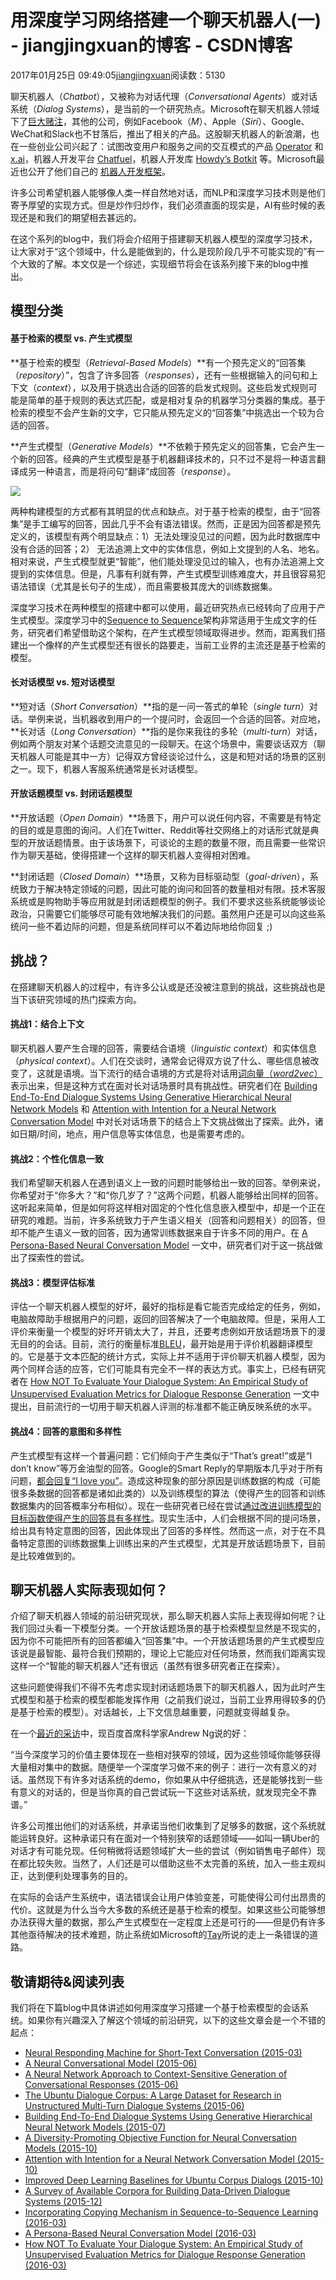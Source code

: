 # 用深度学习网络搭建一个聊天机器人(一) - jiangjingxuan的博客 - CSDN博客





2017年01月25日 09:49:05[jiangjingxuan](https://me.csdn.net/jiangjingxuan)阅读数：5130









聊天机器人（*Chatbot*），又被称为对话代理（*Conversational Agents*）或对话系统（*Dialog Systems*），是当前的一个研究热点。Microsoft在聊天机器人领域下了[巨大赌注](http://www.bloomberg.com/features/2016-microsoft-future-ai-chatbots/)，其他的公司，例如Facebook（*M*）、Apple（*Siri*）、Google、WeChat和Slack也不甘落后，推出了相关的产品。这股聊天机器人的新浪潮，也在一些创业公司兴起了：试图改变用户和服务之间的交互模式的产品
[Operator](https://operator.com/) 和 [x.ai](https://x.ai/)，机器人开发平台 [Chatfuel](http://chatfuel.com/)，机器人开发库
[Howdy’s Botkit](https://howdy.ai/botkit/) 等。Microsoft最近也公开了他们自己的
[机器人开发框架](https://dev.botframework.com/)。

许多公司希望机器人能够像人类一样自然地对话，而NLP和深度学习技术则是他们寄予厚望的实现方式。但是炒作归炒作，我们必须直面的现实是，AI有些时候的表现还是和我们的期望相去甚远的。

在这个系列的blog中，我们将会介绍用于搭建聊天机器人模型的深度学习技术，让大家对于“这个领域中，什么是能做到的，什么是现阶段几乎不可能实现的”有一个大致的了解。本文仅是一个综述，实现细节将会在该系列接下来的blog中推出。

## 模型分类

#### 基于检索的模型 vs. 产生式模型

**基于检索的模型（*Retrieval-Based Models*）**有一个预先定义的“回答集（*repository*）”，包含了许多回答（*responses*），还有一些根据输入的问句和上下文（*context*），以及用于挑选出合适的回答的启发式规则。这些启发式规则可能是简单的基于规则的表达式匹配，或是相对复杂的机器学习分类器的集成。基于检索的模型不会产生新的文字，它只能从预先定义的“回答集”中挑选出一个较为合适的回答。

**产生式模型（*Generative Models*）**不依赖于预先定义的回答集，它会产生一个新的回答。经典的产生式模型是基于机器翻译技术的，只不过不是将一种语言翻译成另一种语言，而是将问句“翻译”成回答（*response*）。

![](http://naturali.io/images/p1.jpeg)

两种构建模型的方式都有其明显的优点和缺点。对于基于检索的模型，由于“回答集”是手工编写的回答，因此几乎不会有语法错误。然而，正是因为回答都是预先定义的，该模型有两个明显缺点：1）无法处理没见过的问题，因为此时数据库中没有合适的回答；2） 无法追溯上文中的实体信息，例如上文提到的人名、地名。相对来说，产生式模型就更“智能”，他们能处理没见过的输入，也有办法追溯上文提到的实体信息。但是，凡事有利就有弊，产生式模型训练难度大，并且很容易犯语法错误（尤其是长句子的生成），而且需要极其庞大的训练数据集。

深度学习技术在两种模型的搭建中都可以使用，最近研究热点已经转向了应用于产生式模型。深度学习中的[Sequence to Sequence](http://arxiv.org/abs/1409.3215)架构非常适用于生成文字的任务，研究者们希望借助这个架构，在产生式模型领域取得进步。然而，距离我们搭建出一个像样的产生式模型还有很长的路要走，当前工业界的主流还是基于检索的模型。

#### 长对话模型 vs. 短对话模型

**短对话（*Short Conversation*）**指的是一问一答式的单轮（*single turn*）对话。举例来说，当机器收到用户的一个提问时，会返回一个合适的回答。对应地，**长对话（*Long Conversation*）**指的是你来我往的多轮（*multi-turn*）对话，例如两个朋友对某个话题交流意见的一段聊天。在这个场景中，需要谈话双方（聊天机器人可能是其中一方）记得双方曾经谈论过什么，这是和短对话的场景的区别之一。现下，机器人客服系统通常是长对话模型。

#### 开放话题模型 vs. 封闭话题模型

**开放话题（*Open Domain*）**场景下，用户可以说任何内容，不需要是有特定的目的或是意图的询问。人们在Twitter、Reddit等社交网络上的对话形式就是典型的开放话题情景。由于该场景下，可谈论的主题的数量不限，而且需要一些常识作为聊天基础，使得搭建一个这样的聊天机器人变得相对困难。

**封闭话题（*Closed Domain*）**场景，又称为目标驱动型（*goal-driven*），系统致力于解决特定领域的问题，因此可能的询问和回答的数量相对有限。技术客服系统或是购物助手等应用就是封闭话题模型的例子。我们不要求这些系统能够谈论政治，只需要它们能够尽可能有效地解决我们的问题。虽然用户还是可以向这些系统问一些不着边际的问题，但是系统同样可以不着边际地给你回复 ;)

## 挑战？

在搭建聊天机器人的过程中，有许多公认或是还没被注意到的挑战，这些挑战也是当下该研究领域的热门探索方向。

#### 挑战1：结合上下文

聊天机器人要产生合理的回答，需要结合语境（*linguistic context*）和实体信息（*physical context*）。人们在交谈时，通常会记得双方说了什么、哪些信息被改变了，这就是语境。当下流行的结合语境的方式是将对话用[词向量（*word2vec*）](https://en.wikipedia.org/wiki/Word_embedding)表示出来，但是这种方式在面对长对话场景时具有挑战性。研究者们在
[Building End-To-End Dialogue Systems Using Generative Hierarchical Neural Network Models](http://arxiv.org/abs/1507.04808) 和
[Attention with Intention for a Neural Network Conversation Model](http://arxiv.org/abs/1510.08565) 中对长对话场景下的结合上下文挑战做出了探索。此外，诸如日期/时间，地点，用户信息等实体信息，也是需要考虑的。

#### 挑战2：个性化信息一致

我们希望聊天机器人在遇到语义上一致的问题时能够给出一致的回答。举例来说，你希望对于“你多大？”和“你几岁了？”这两个问题，机器人能够给出同样的回答。这听起来简单，但是如何将这样相对固定的个性化信息嵌入模型中，却是一个正在研究的难题。当前，许多系统致力于产生语义相关（回答和问题相关）的回答，但却不能产生语义一致的回答，因为通常训练数据来自于许多不同的用户。在
[A Persona-Based Neural Conversation Model](http://arxiv.org/abs/1603.06155) 一文中，研究者们对于这一挑战做出了探索性的尝试。

#### 挑战3：模型评估标准

评估一个聊天机器人模型的好坏，最好的指标是看它能否完成给定的任务，例如，电脑故障助手根据用户的问题，返回的回答解决了一个电脑故障。但是，采用人工评价来衡量一个模型的好坏开销太大了，并且，还要考虑例如开放话题场景下的漫无目的的会话。目前，流行的衡量标准[BLEU](https://en.wikipedia.org/wiki/BLEU)，最开始是用于评价机器翻译模型的。它是基于文本匹配的统计方式，实际上并不适用于评价聊天机器人模型，因为两个同样合适的应答，它们可能具有完全不一样的表达方式。事实上，已经有研究者在
[How NOT To Evaluate Your Dialogue System: An Empirical Study of Unsupervised Evaluation Metrics for Dialogue Response Generation](http://arxiv.org/abs/1603.08023) 一文中提出，目前流行的一切用于聊天机器人评测的标准都不能正确反映系统的水平。

#### 挑战4：回答的意图和多样性

产生式模型有这样一个普遍问题：它们倾向于产生类似于“That’s great!”或是“I don’t know”等万金油型的回答。Google的Smart Reply的早期版本几乎对于所有问题，[都会回复“I love you”](http://googleresearch.blogspot.jp/2015/11/computer-respond-to-this-email.html)。造成这种现象的部分原因是训练数据的构成（可能很多条数据的回答都是诸如此类的）以及训练模型的算法（使得产生的回答和训练数据集内的回答概率分布相似）。现在一些研究者已经在尝试[通过改进训练模型的目标函数使得产生的回答具有多样性](http://arxiv.org/abs/1510.03055)。现实生活中，人们会根据不同的提问场景，给出具有特定意图的回答，因此体现出了回答的多样性。然而这一点，对于在不具备特定意图的训练数据集上训练出来的产生式模型，尤其是开放话题场景下，目前是比较难做到的。

## 聊天机器人实际表现如何？

介绍了聊天机器人领域的前沿研究现状，那么聊天机器人实际上表现得如何呢？让我们回过头看一下模型分类。一个开放话题场景的基于检索模型显然是不现实的，因为你不可能把所有的回答都编入“回答集”中。一个开放话题场景的产生式模型应该说是最智能、最符合我们预期的，理论上它能应对任何场景，然而我们距离实现这样一个“智能的聊天机器人”还有很远（虽然有很多研究者正在探索）。

这些问题使得我们不得不先考虑实现封闭话题场景下的聊天机器人，因为此时产生式模型和基于检索的模型都能发挥作用（之前我们说过，当前工业界用得较多的仍是基于检索的模型）。对话越长，上下文信息越重要，问题就变得越复杂。

在一个[最近的采访](http://www.seattletimes.com/business/baidu-research-chief-andrew-ng-fixed-on-self-taught-computers-self-driving-cars/)中，现百度首席科学家Andrew Ng说的好：

> 
“当今深度学习的价值主要体现在一些相对狭窄的领域，因为这些领域你能够获得大量相对集中的数据。随便举一个深度学习做不来的例子：进行一次有意义的对话。虽然现下有许多对话系统的demo，你如果从中仔细挑选，还是能够找到一些有意义的对话的，但是当你真的自己尝试玩一下这些对话系统，就发现完全不靠谱。”


许多公司推出他们的对话系统，并承诺当他们收集到了足够多的数据，这个系统就能运转良好。这种承诺只有在面对一个特别狭窄的话题领域——如叫一辆Uber的对话才有可能兑现。任何稍微将话题领域扩大一些的尝试（例如销售电子邮件）现在都比较失败。当然了，人们还是可以借助这些不太完善的系统，加入一些主观纠正，达到便利处理事务的目的。

在实际的会话产生系统中，语法错误会让用户体验变差，可能使得公司付出昂贵的代价。这就是为什么当今大多数的系统还是基于检索的模型。如果这些公司能够想办法获得大量的数据，那么产生式模型在一定程度上还是可行的——但是仍有许多其他亟待解决的技术难题，防止系统如Microsoft的[Tay](http://www.businessinsider.com/microsoft-deletes-racist-genocidal-tweets-from-ai-chatbot-tay-2016-3)所说的走上一条错误的道路。

## 敬请期待&阅读列表

我们将在下篇blog中具体讲述如何用深度学习搭建一个基于检索模型的会话系统。如果你有兴趣深入了解这个领域的前沿研究，以下的这些文章会是一个不错的起点：
- [Neural Responding Machine for Short-Text Conversation (2015-03)](http://arxiv.org/abs/1503.02364)
- [A Neural Conversational Model (2015-06)](http://arxiv.org/abs/1506.05869)
- [A Neural Network Approach to Context-Sensitive Generation of Conversational Responses (2015-06)](http://arxiv.org/abs/1506.06714)
- [The Ubuntu Dialogue Corpus: A Large Dataset for Research in Unstructured Multi-Turn Dialogue Systems (2015-06)](http://arxiv.org/abs/1506.08909)
- [Building End-To-End Dialogue Systems Using Generative Hierarchical Neural Network Models (2015-07)](http://arxiv.org/abs/1507.04808)
- [A Diversity-Promoting Objective Function for Neural Conversation Models (2015-10)](http://arxiv.org/abs/1510.03055)
- [Attention with Intention for a Neural Network Conversation Model (2015-10)](http://arxiv.org/abs/1510.08565)
- [Improved Deep Learning Baselines for Ubuntu Corpus Dialogs (2015-10)](http://arxiv.org/abs/1510.03753)
- [A Survey of Available Corpora for Building Data-Driven Dialogue Systems (2015-12)](http://arxiv.org/abs/1512.05742)
- [Incorporating Copying Mechanism in Sequence-to-Sequence Learning (2016-03)](http://arxiv.org/abs/1603.06393)
- [A Persona-Based Neural Conversation Model (2016-03)](http://arxiv.org/abs/1603.06155)
- [How NOT To Evaluate Your Dialogue System: An Empirical Study of Unsupervised Evaluation Metrics for Dialogue Response Generation (2016-03)](http://arxiv.org/abs/1603.08023)




